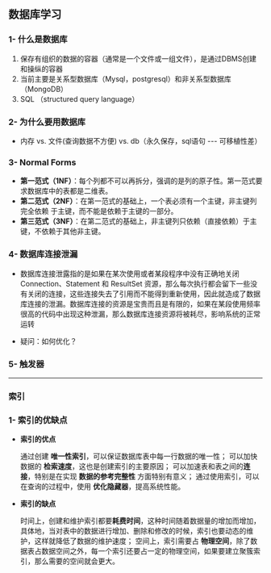 ## 数据库学习

### 1- 什么是数据库

1. 保存有组织的数据的容器（通常是一个文件或一组文件），是通过DBMS创建和操纵的容器
2. 当前主要是关系型数据库（Mysql，postgresql）和非关系型数据库（MongoDB）
3. SQL （structured query language）



### 2- 为什么要用数据库

- 内存 vs. 文件(查询数据不方便) vs. db（永久保存，sql语句 --- 可移植性差）



### 3- Normal Forms  

- **第一范式（1NF）**：每个列都不可以再拆分，强调的是列的原子性。第一范式要求数据库中的表都是二维表。
- **第二范式（2NF）**：在第一范式的基础上，一个表必须有一个主键，非主键列 完全依赖 于主键，而不能是依赖于主键的一部分。
- **第三范式（3NF）**：在第二范式的基础上，非主键列只依赖（直接依赖）于主键，不依赖于其他非主键。

### 4- 数据库连接泄漏

- 数据库连接泄露指的是如果在某次使用或者某段程序中没有正确地关闭 Connection、Statement 和 ResultSet 资源，那么每次执行都会留下一些没有关闭的连接，这些连接失去了引用而不能得到重新使用，因此就造成了数据库连接的泄漏。数据库连接的资源是宝贵而且是有限的，如果在某段使用频率很高的代码中出现这种泄漏，那么数据库连接资源将被耗尽，影响系统的正常运转

- 疑问：如何优化？

### 5- 触发器



---

### 索引

### 1- 索引的优缺点

- **索引的优点**

  通过创建 **唯一性索引**，可以保证数据库表中每一行数据的唯一性；
  可以加快数据的 **检索速度**，这也是创建索引的主要原因；
  可以加速表和表之间的**连接**，特别是在实现 **数据的参考完整性** 方面特别有意义；
  通过使用索引，可以在查询的过程中，使用 **优化隐藏器**，提高系统性能。

- **索引的缺点**

  时间上，创建和维护索引都要**耗费时间**，这种时间随着数据量的增加而增加，具体地，当对表中的数据进行增加、删除和修改的时候，索引也要动态的维护，这样就降低了数据的维护速度；
  空间上，索引需要占 **物理空间**，除了数据表占数据空间之外，每一个索引还要占一定的物理空间，如果要建立聚簇索引，那么需要的空间就会更大。

  